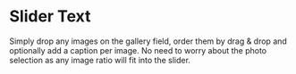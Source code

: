 # Slider Text

Simply drop any images on the gallery field, order them by drag & drop and optionally add a caption per image. No need to worry about the photo selection as any image ratio will fit into the slider.

